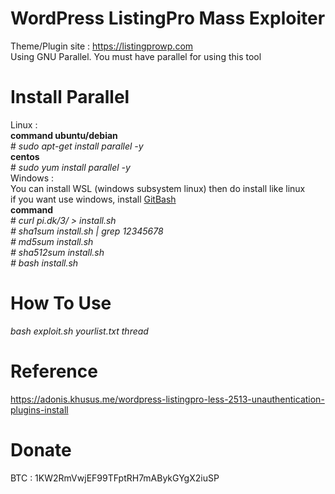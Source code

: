 # WordPress ListingPro Mass Exploiter
Theme/Plugin site : https://listingprowp.com<br>
Using GNU Parallel. You must have parallel for using this tool
# Install Parallel
Linux : <br>
<b>command ubuntu/debian</b> <br># <i>sudo apt-get install parallel -y</i><br><b>centos</b> <br># <i>sudo yum install parallel -y</i><br>
Windows : <br>
You can install WSL (windows subsystem linux) then do install like linux<br>if you want use windows, install <a href="https://git-scm.com/download/win">GitBash</a><br>
<b>command</b> <br># <i>curl pi.dk/3/ > install.sh <br># sha1sum install.sh | grep 12345678 <br># md5sum install.sh <br># sha512sum install.sh <br># bash install.sh</i><br>
# How To Use
<i>bash exploit.sh yourlist.txt thread</i>
# Reference
https://adonis.khusus.me/wordpress-listingpro-less-2513-unauthentication-plugins-install
# Donate
BTC : 1KW2RmVwjEF99TFptRH7mABykGYgX2iuSP
